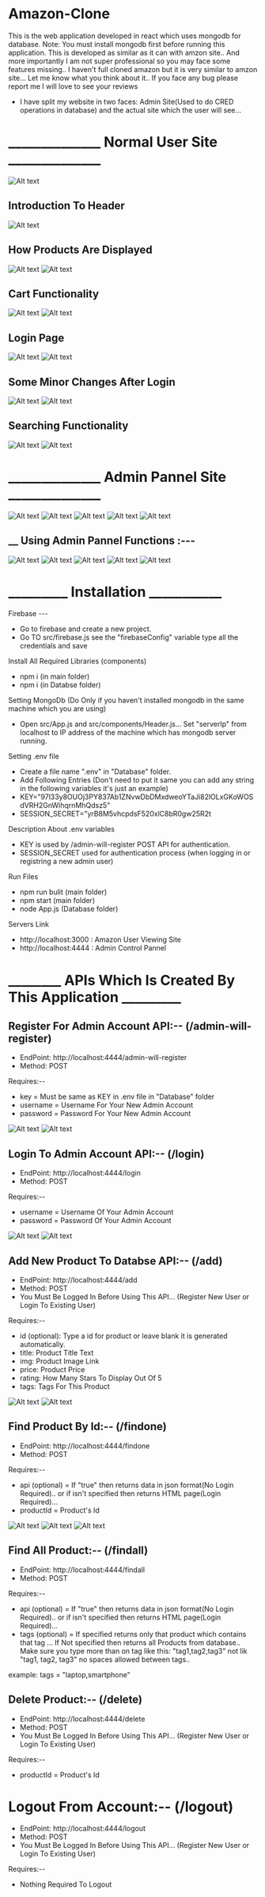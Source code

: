 # Amazon-Clone
This is the web application developed in react which uses mongodb for database. Note: You must install mongodb first before running this application. This is developed as similar as it can with amzon site.. And more importantly I am not super professional so you may face some features missing.. I haven't full cloned amazon but it is very similar to amzon site... Let me know what you think about it.. If you face any bug please report me I will love to see your reviews

* I have split my website in two faces: Admin Site(Used to do CRED operations in database) and the actual site which the user will see...

# ______________ Normal User Site ______________
![Alt text](https://user-images.githubusercontent.com/54973413/130322747-4d1039ec-dde8-4eeb-8764-abd17dcb297a.png "Amazon Site Look")

## Introduction To Header
![Alt text](https://user-images.githubusercontent.com/54973413/130324829-6d848251-52e3-4a53-b540-3034627b4fba.jpg "Amazon Site Look")


## How Products Are Displayed
![Alt text](https://user-images.githubusercontent.com/54973413/130324837-9dc63568-4eef-44de-a2bd-d494e9cc36b1.jpg "Amazon Site Look")
![Alt text](https://user-images.githubusercontent.com/54973413/130324838-d223863b-c484-4fb0-a7b5-b869b2bb5fd6.jpg "Amazon Site Look")

## Cart Functionality
![Alt text](https://user-images.githubusercontent.com/54973413/130324841-326a9110-0496-4f57-9b0f-d330ff2c08d6.jpg "Amazon Site Look")
![Alt text](https://user-images.githubusercontent.com/54973413/130324842-95bc091f-85ae-43d8-af0e-8950826bbbef.jpg "Amazon Site Look")

## Login Page
![Alt text](https://user-images.githubusercontent.com/54973413/130324843-f1a9d3b5-033e-44f9-8bf3-88eb4d8bdaba.jpg "Amazon Site Look")
![Alt text](https://user-images.githubusercontent.com/54973413/130324844-70c8d3a6-8839-4bc9-9bc1-57ab10505c38.jpg "Amazon Site Look")


## Some Minor Changes After Login
![Alt text](https://user-images.githubusercontent.com/54973413/130324845-d5c35de5-5362-4e45-b9e5-c5c49dcb6ac8.jpg "Amazon Site Look")
![Alt text](https://user-images.githubusercontent.com/54973413/130324847-9d343260-e44b-4d03-b350-cb22c128d2a6.jpg "Amazon Site Look")


## Searching Functionality
![Alt text](https://user-images.githubusercontent.com/54973413/130324848-c26aadb9-9883-478f-8c0f-5e7836676105.jpg "Amazon Site Look")
![Alt text](https://user-images.githubusercontent.com/54973413/130324850-33389c5b-bad3-4549-b8ab-e81799771719.jpg "Amazon Site Look")

#
#

# ______________ Admin Pannel Site ______________

![Alt text](https://user-images.githubusercontent.com/54973413/130326962-3a06929a-6da1-4de5-8221-d430943685a8.jpg "Amazon Site Look")
![Alt text](https://user-images.githubusercontent.com/54973413/130326963-153cf18a-76ab-4d6f-b182-35597b7c54e9.jpg "Amazon Site Look")
![Alt text](https://user-images.githubusercontent.com/54973413/130326965-4e2d420e-e5f8-42b3-9caf-bc5747041e0c.jpg "Amazon Site Look")
![Alt text](https://user-images.githubusercontent.com/54973413/130326969-6e3fb17d-6ba0-42fc-a2ff-f3fc6f74ca25.jpg "Amazon Site Look")
![Alt text](https://user-images.githubusercontent.com/54973413/130326971-2e4d28d0-8c88-4629-b86d-499261022558.jpg "Amazon Site Look")

## __ Using Admin Pannel Functions :---
![Alt text](https://user-images.githubusercontent.com/54973413/130326973-bb097f3d-3037-44d3-a15a-0e8dd3812ed1.jpg "Amazon Site Look")
![Alt text](https://user-images.githubusercontent.com/54973413/130326979-af6c54f0-a6c3-403d-8775-bfe0823e9fbf.jpg "Amazon Site Look")
![Alt text](https://user-images.githubusercontent.com/54973413/130326980-2e0e5c55-58d2-4a14-bc08-3cdf04b0f6dd.jpg "Amazon Site Look")
![Alt text](https://user-images.githubusercontent.com/54973413/130326982-9e2af4ae-c09d-430e-acae-f46f1da33278.jpg "Amazon Site Look")
![Alt text](https://user-images.githubusercontent.com/54973413/130326984-01a4b531-15e5-4bf7-83b0-625d95d08036.jpg "Amazon Site Look")


# _________ Installation ___________

Firebase ---

* Go to firebase and create a new project.
* Go TO src/firebase.js see the "firebaseConfig" variable type all the credentials and save

Install All Required Libraries (components)

* npm i (in main folder)
* npm i (in Databse folder)

Setting MongoDb (Do Only if you haven't installed mongodb in the same machine which you are using)

* Open src/App.js and src/components/Header.js... Set "serverIp" from localhost to IP address of the machine which has mongodb server running.

Setting .env file

* Create a file name ".env" in "Database" folder.
* Add Following Entries (Don't need to put it same you can add any string in the following variables it's just an example)
* KEY="97l33y8OUOj3PY837Ab1ZNvwDbDMxdweoYTaJi82lOLxGKoWOSdVRH2GnWihqrnMhQdsz5"
* SESSION_SECRET="yrB8M5vhcpdsF520xlC8bR0gw25R2t

Description About .env variables

* KEY is used by /admin-will-register POST API for authentication.
* SESSION_SECRET used for authentication process (when logging in or registring a new admin user)


Run Files

* npm run bulit (main folder)
* npm start (main folder)
* node App.js (Database folder)

Servers Link

* http://localhost:3000 : Amazon User Viewing Site
* http://localhost:4444 : Admin Control Pannel


# ________ APIs Which Is Created By This Application _________

## Register For Admin Account API:-- (/admin-will-register)

* EndPoint: http://localhost:4444/admin-will-register
* Method: POST

Requires:--

* key = Must be same as KEY in .env file in "Database" folder
* username = Username For Your New Admin Account
* password = Password For Your New Admin Account


![Alt text](https://user-images.githubusercontent.com/54973413/130347337-f06d80cf-7d89-4bc9-a1fc-98ae5fa92d6d.jpg "Amazon Site Look")
![Alt text](https://user-images.githubusercontent.com/54973413/130347339-747cc0e8-1537-4390-a40d-aed6c00118a1.jpg "Amazon Site Look")


## Login To Admin Account API:-- (/login)

* EndPoint: http://localhost:4444/login
* Method: POST

Requires:--

* username = Username Of Your Admin Account
* password = Password Of Your Admin Account


![Alt text](https://user-images.githubusercontent.com/54973413/130347667-812d0d16-f0dd-4280-adda-fce03f79a8fe.jpg "Amazon Site Look")
![Alt text](https://user-images.githubusercontent.com/54973413/130347669-4c24d680-d6e9-456f-9630-b4426230b1b8.jpg "Amazon Site Look")


## Add New Product To Databse API:-- (/add)

* EndPoint: http://localhost:4444/add
* Method: POST
* You Must Be Logged In Before Using This API... (Register New User or Login To Existing User)

Requires:--

* id (optional): Type a id for product or leave blank it is generated automatically.
* title: Product Title Text
* img: Product Image Link
* price: Product Price
* rating: How Many Stars To Display Out Of 5
* tags: Tags For This Product


![Alt text](https://user-images.githubusercontent.com/54973413/130347897-360d0679-8323-4995-9f80-ce1b6d1afc0a.jpg "Amazon Site Look")
![Alt text](https://user-images.githubusercontent.com/54973413/130347899-fae76446-6ec4-41ee-a04d-85167dc2f450.jpg "Amazon Site Look")


## Find Product By Id:-- (/findone)

* EndPoint: http://localhost:4444/findone
* Method: POST

Requires:--

* api (optional) = If "true" then returns data in json format(No Login Required).. or if isn't specified then returns HTML page(Login Required)...
* productId = Product's Id


![Alt text](https://user-images.githubusercontent.com/54973413/130348356-6f86e32b-f3d4-4b06-b82f-8d6b433fb196.jpg "Amazon Site Look")
![Alt text](https://user-images.githubusercontent.com/54973413/130348361-46d3ad97-42ec-409a-9f97-b09735d38781.jpg "Amazon Site Look")
![Alt text](https://user-images.githubusercontent.com/54973413/130348363-113eea59-0c93-465c-93ad-827c835e9c5b.jpg "Amazon Site Look")


## Find All Product:-- (/findall)

* EndPoint: http://localhost:4444/findall
* Method: POST

Requires:--

* api (optional) = If "true" then returns data in json format(No Login Required).. or if isn't specified then returns HTML page(Login Required)...
* tags (optional) = If specified returns only that product which contains that tag ... If Not specified then returns all Products from database.. Make sure you type more than on tag like this: "tag1,tag2,tag3" not lik "tag1, tag2, tag3" no spaces allowed between tags..

example: tags = "laptop,smartphone"


## Delete Product:-- (/delete)

* EndPoint: http://localhost:4444/delete
* Method: POST
* You Must Be Logged In Before Using This API... (Register New User or Login To Existing User)

Requires:--

* productId = Product's Id

# Logout From Account:-- (/logout)

* EndPoint: http://localhost:4444/logout
* Method: POST
* You Must Be Logged In Before Using This API... (Register New User or Login To Existing User)

Requires:--

* Nothing Required To Logout
